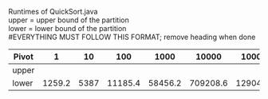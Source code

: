 Runtimes of QuickSort.java
<br>
upper = upper bound of the partition
<br>
lower = lower bound of the partition
<br>
#EVERYTHING MUST FOLLOW THIS FORMAT; remove heading when done

| Pivot | 1 | 10 | 100 | 1000 | 10000 | 100000 |
|-------|---|----|-----|------|-------|--------|
| upper |   |    |     |      |       |        |
| lower | 1259.2 | 5387 | 11185.4 | 58456.2 | 709208.6 | 12904180|
